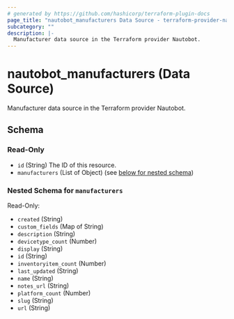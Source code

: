 ```yaml
---
# generated by https://github.com/hashicorp/terraform-plugin-docs
page_title: "nautobot_manufacturers Data Source - terraform-provider-nautobot"
subcategory: ""
description: |-
  Manufacturer data source in the Terraform provider Nautobot.
---
```


# nautobot_manufacturers (Data Source)

Manufacturer data source in the Terraform provider Nautobot.



<!-- schema generated by tfplugindocs -->
## Schema

### Read-Only

- `id` (String) The ID of this resource.
- `manufacturers` (List of Object) (see [below for nested schema](#nestedatt--manufacturers))

<a id="nestedatt--manufacturers"></a>
### Nested Schema for `manufacturers`

Read-Only:

- `created` (String)
- `custom_fields` (Map of String)
- `description` (String)
- `devicetype_count` (Number)
- `display` (String)
- `id` (String)
- `inventoryitem_count` (Number)
- `last_updated` (String)
- `name` (String)
- `notes_url` (String)
- `platform_count` (Number)
- `slug` (String)
- `url` (String)


